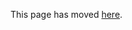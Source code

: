 This page has moved [here](https://docs.flutter.dev/development/tools/sdk/release-notes/release-notes-1.7.8).
